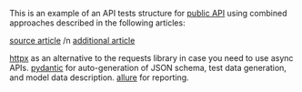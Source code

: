 This is an example of an API tests structure for [public API](https://sampleapis.com/api-list/futurama) 
using combined approaches described in the following articles: 

[source article](https://habr.com/ru/articles/709380/) /n
[additional article](https://habr.com/ru/articles/765512/)

[httpx](https://www.python-httpx.org/) as an alternative to the requests library in case you need to use async APIs.
[pydantic](https://docs.pydantic.dev/latest/) for auto-generation of JSON schema, test data generation, and model data description.
[allure](https://github.com/allure-framework) for reporting.


